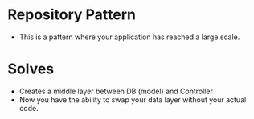 # Repository Pattern

- This is a pattern where your application has reached a large scale.

# Solves
- Creates a middle layer between DB (model) and Controller
- Now you have the ability to swap your data layer without your actual code. 
